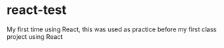 # react-test
My first time using React, this was used as practice before my first class project using React
